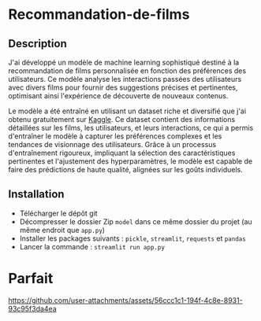 # Recommandation-de-films

## Description

J'ai développé un modèle de machine learning sophistiqué destiné à la recommandation de films personnalisée en fonction des préférences des utilisateurs. Ce modèle analyse les interactions passées des utilisateurs avec divers films pour fournir des suggestions précises et pertinentes, optimisant ainsi l'expérience de découverte de nouveaux contenus.

Le modèle a été entraîné en utilisant un dataset riche et diversifié que j'ai obtenu gratuitement sur [Kaggle](https://www.kaggle.com/). Ce dataset contient des informations détaillées sur les films, les utilisateurs, et leurs interactions, ce qui a permis d'entraîner le modèle à capturer les préférences complexes et les tendances de visionnage des utilisateurs. Grâce à un processus d'entraînement rigoureux, impliquant la sélection des caractéristiques pertinentes et l'ajustement des hyperparamètres, le modèle est capable de faire des prédictions de haute qualité, alignées sur les goûts individuels.



## Installation
- Télécharger le dépôt git
- Décompresser le dossier Zip `model` dans ce même dossier du projet (au même endroit que `app.py`)
- Installer les packages suivants : `pickle`, `streamlit`, `requests` et `pandas`
- Lancer la commande : `streamlit run app.py`

# Parfait


https://github.com/user-attachments/assets/56ccc1c1-194f-4c8e-8931-93c95f3da4ea

